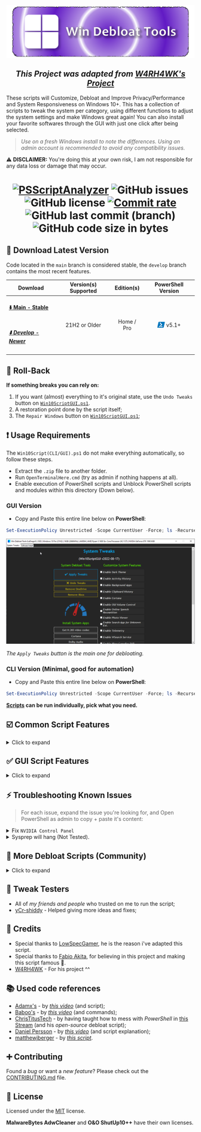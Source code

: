 <!--
Self reminder: If i'm willing to change the repository name (again...why???)
I need to change these files:
- src\lib\start-logging.psm1
- src\lib\title-templates.psm1 (LOGO)
- CONTRIBUTING.md
- README.md
- Win10ScriptGUI.ps1 (Window Title)
-->

<img src="src/assets/script-image.png" style="vertical-align: bottom">
<h2 align="center">
  <i>
    This Project was adapted from <a href="https://github.com/W4RH4WK/Debloat-Windows-10">W4RH4WK's Project</a>
  </i>
</h2>

These scripts will Customize, Debloat and Improve Privacy/Performance and System Responsiveness on Windows 10+. This has a collection of scripts to tweak the system per category, using different functions to adjust the system settings and make Windows great again! You can also install your favorite softwares through the GUI with just one click after being selected.

> _Use on a fresh Windows install to note the differences. Using an admin account is recommended to avoid any compatibility issues._

⚠️ **DISCLAIMER:** You're doing this at your own risk, I am not responsible for any data loss or damage that may occur.

<h1 align="center">

[![PSScriptAnalyzer](https://github.com/LeDragoX/Win-Debloat-Tools/actions/workflows/powershell-linter.yml/badge.svg?style=flat)](https://github.com/LeDragoX/Win-Debloat-Tools/actions/workflows/powershell-linter.yml)
![GitHub issues](https://img.shields.io/github/issues/LeDragoX/Win-Debloat-Tools?label=Issues)
![GitHub license](https://img.shields.io/github/license/LeDragoX/Win-Debloat-Tools?color=blue&label=License)
[![Commit rate](https://img.shields.io/github/commit-activity/m/LeDragoX/Win-Debloat-Tools?label=Commit%20rate)](https://github.com/LeDragoX/Win-Debloat-Tools/commits/master)
![GitHub last commit (branch)](https://img.shields.io/github/last-commit/LeDragoX/Win-Debloat-Tools/main?label=Last%20commit)
![GitHub code size in bytes](https://img.shields.io/github/languages/code-size/LeDragoX/Win-Debloat-Tools?label=Code%20size)

</h1>

## 🚀 Download Latest Version

Code located in the `main` branch is considered stable, the `develop` branch contains the most recent features.

<div align="center">
  <table>
    <thead align="center">
      <tr>
        <th>Download</th>
        <th>Version(s) Supported</th>
        <th>Edition(s)</th>
        <th>PowerShell Version</th>
      </tr>
    </thead>
    <tbody align="center">
      <tr>
        <td align="left">
            <h4><a href="https://github.com/LeDragoX/Win-Debloat-Tools/archive/main.zip">⬇️ Main - Stable</a></h4>
        </td>
        <td rowspan="2">21H2 or Older</td>
        <td rowspan="2">Home / Pro</td>
        <td rowspan="2"><img width=20px src="src/assets/powershell-icon.png" style="vertical-align: bottom" /> v5.1+</td>
      </tr>
      <tr>
        <td align="left">
            <h5><a href="https://github.com/LeDragoX/Win-Debloat-Tools/archive/develop.zip">⬇️ Develop - Newer</a></h5>
        </td>
      </tr>
    </tbody>
  </table>
</div>

## 🔄️ Roll-Back

**If something breaks you can rely on:**

1. If you want (almost) everything to it's original state, use the `Undo Tweaks` button on [`Win10ScriptGUI.ps1`](./Win10ScriptGUI.ps1).
2. A restoration point done by the script itself;
3. The `Repair Windows` button on [`Win10ScriptGUI.ps1`](./Win10ScriptGUI.ps1);

## ❗ Usage Requirements

The `Win10Script(CLI/GUI).ps1` do not make everything automatically, so follow these steps.

- Extract the `.zip` file to another folder.
- Run `OpenTerminalHere.cmd` (try as admin if nothing happens at all).
- Enable execution of PowerShell scripts and Unblock PowerShell scripts and modules within this directory (Down below).

### **GUI Version**

- Copy and Paste this entire line below on **PowerShell**:

```ps1
Set-ExecutionPolicy Unrestricted -Scope CurrentUser -Force; ls -Recurse *.ps*1 | Unblock-File; .\"Win10ScriptGUI.ps1"
```

![Script GUI](./src/assets/script-gui.gif)

_The `Apply Tweaks` button is the main one for debloating._

### **CLI Version** (Minimal, good for automation)

- Copy and Paste this entire line below on **PowerShell**:

```ps1
Set-ExecutionPolicy Unrestricted -Scope CurrentUser -Force; ls -Recurse *.ps*1 | Unblock-File; .\"Win10ScriptCLI.ps1"
```

**[Scripts](./src/scripts) can be run individually, pick what you need.**

## ☑️ Common Script Features

<details>
  <summary>Click to expand</summary>

**This part is also valid to the _Apply Tweaks_ button on the GUI.**

- [Import all necessary _modules_ before executing everything](./src/lib/);
- Logs both script runs on `C:\Users\<<USERNAME>>\AppData\Local\Temp\Win-DT-Logs`;
- [Make a Restore Point and Backup the Hosts file](./src/scripts/backup-system.ps1);
- [Install _Winget/Chocolatey_ package managers by default](./src/scripts/install-package-managers.ps1);
  - Creates a new Scheduled Task to daily upgrade all available softwares via _Winget_ at **12:00** and _Chocolatey_ at **13:00**;
  - Find the Scheduled Task on `Task Scheduler > Microsoft > Windows > PowerShell > ScheduledJobs > Chocolatey/Winget Daily Upgrade`;
  - Register daily upgrade logs on `C:\Users\<<USERNAME>>\AppData\Local\Temp\Win-DT-Logs` and remove old log files;
- [Download AdwCleaner and Run the latest version for _Virus/Adware_ scan and from OOShutUp10 and import all Recommended settings from a file](./src/scripts/silent-debloat-softwares.ps1);
- [Disable _non-essential_ Telemetry from Scheduled Tasks and Optimize it](./src/scripts/optimize-task-scheduler.ps1);
- [Disable _heavy_ Services, but enable some on SSDs for optimum performance](./src/scripts/optimize-services.ps1);
- [Remove _Bloatware_ UWP Apps that comes with Windows 10+, except from my choice](./src/scripts/remove-bloatware-apps.ps1);
- [Optimize Privacy by disabling more telemetry parts and changing GPOs, all through changing registry keys](./src/scripts/optimize-privacy.ps1);
- [Optimize Performance by changing away from default settings that slowdowns the system, utilizing _PowerShell_ commands and changing registries to disable features](./src/scripts/optimize-performance.ps1);
- [Apply General Personalization tweaks via Registry and _PowerShell_ commands](./src/scripts/personal-tweaks.ps1);
- [Help improve the Security of Windows while maintaining performance](./src/scripts/optimize-security.ps1);
- [Disable _obsolete_ Windows optional features and enable some that might help](./src/scripts/optimize-windows-features.ps1);

</details>

## ✅ GUI Script Features

<details>
  <summary>Click to expand</summary>

### System Tweaks

#### System Debloat Tools

- `Apply Tweaks`: Run every Common Tweak scripts ([Go To **☑️ Common Script Features** section](#☑️-common-script-features));
- `Undo Tweaks`: Re-apply some tweaks and _Revert_ all possible ones, covering the `Scheduled Tasks`, `Services`, `Privacy and Performance`, `Personal` and `Optional Features` tweaks, then try to `Reinstall Pre-Installed Apps`;
- [`Remove OneDrive`](./src/scripts/remove-onedrive.ps1): completely removes OneDrive from the System, re-install is possible via Win Store;
- [`Remove Xbox`](./src/scripts/remove-xbox.ps1): Wipe Xbox Apps, disable Services related to Xbox and GameBar/GameDVR;
- [`Install OneDrive`](./src/utils/install-onedrive.ps1): Tries to re-install the built-in OneDrive;

#### Install System Apps ([Can be found here](src/utils/install-individual-system-apps.psm1))

_This section contains options to restore the system apps, by downloading them from the **MS Store** (mostly) and doing **Stock configurations** (for some Apps)._

- `Get H.265 video codec`: Get the missing HEVC support to run **H.265 videos** through MS Store, it's a must have that didn't came with (Free and DIY).
- `Dolby Audio`;
- `OneDrive`;
- `Paint + Paint 3D`;
- `Sound Recorder`;
- `Taskbar Widgets`;
- `Windows Media Player (UWP)`;
- `Xbox`: Re-enable Xbox related functionalities and reinstall the Xbox Apps available on MS Store.

#### Other Tools

_This section contains tools to solve some Windows problems and get info about how much debloated the system is._

- [`Reinstall Pre-Installed Apps`](./src/utils/reinstall-pre-installed-apps.ps1): Rebloat Windows with all the Pre-Installed Apps;
- [`Repair Windows`](./src/scripts/repair-windows.ps1): Try to Completely fix the Windows worst problems via Command Line;
- [`Show Debloat Info`](./src/utils/show-debloat-info.ps1): Make an overall check-up from disabled and enabled Windows Components (Compare before and after applying tweaks, it's a great difference);

#### Customize System Features ([Can be found here](src/utils/individual-tweaks.psm1))

- `Enable/Disable Dark Theme`: Apply _Dark Theme_ or _Light Theme_ on Windows;
- `Enable/Disable Activity History`: Manages the **Activity History**;
- `Enable/Disable Background Apps`: Manages _ALL_ the **Background Apps**;
- `Enable/Disable Clipboard History`: Manages the **Clipboard History**;
- `Enable/Disable Cortana`: Manages the **Cortana**;
- `Enable/Disable Old Volume Control`: Manages the **Old Volume Control (Win 7/8.1)**;
- `Enable/Disable Photo Viewer`: [_Enables_](./src/utils/enable-photo-viewer.reg) or [_Disables_](src/utils/disable-photo-viewer.reg) the old **Photo Viewer (Win 7/8.1)**;
- `Enable/Disable Search App for Unknown Ext.`: When running a unknown extension file, be able to search through **MS Store** for an App that can open it.
- `Enable/Disable Telemetry`: Manages the **Windows Telemetry Level**;
- `Enable/Disable WSearch Service`: Manages the **Windows Search Service**;
- `Enable/Disable Xbox GameBar DVR`: Manages the **Xbox GameBar DVR (In-Game)**, that can record clips from games;

#### Optional Features ([Can be found here](src/utils/individual-tweaks.psm1))

_This section can manually adjust `Optional Features` from the system, working as a ON/OFF toggle._

#### Miscellaneous Features ([Can be found here](src/utils/individual-tweaks.psm1))

- `Enable/Disable Encrypted DNS`: Sets the DNS Client Servers to **Cloudflare's** and **Google's** (ipv4 and ipv6), and enables **DNS Over HTTPS** on _Windows 11_.
- `Enable/Disable God Mode`: Manages the hidden Desktop folder called "**God Mode**";
- `Enable/Disable Take Ownership menu`: [_Enables_](./src/utils/enable-take-ownership-context-menu.reg) or [_Disables_](src/utils/disable-take-ownership-context-menu.reg) the **Take Ownership context menu**;
- `Enable/Disable Shutdown PC shortcut`: Manages the **Shutdown Computer desktop shortcut**;

### Software Install

- `Upgrade All Softwares`: Upgrades all Softwares installed on your machine installed through _Winget_ and _Chocolatey_.
  - WSL will only update itself, not the distros installed.
- `Install Selected`: Install the selected apps by marking the checkbox(es);
- `Uninstall Mode`: Default as OFF, clicking this will switch the `Install Selected` button to `Uninstall Selected` and uninstall every selected apps (**Advice**: Blue colored buttons may not be able to uninstall completely and WSL UWP Apps, but WSL Distros will be unregistered);

</details>

## ⚡ Troubleshooting Known Issues

> For each issue, expand the issue you're looking for,
> and Open PowerShell as admin to copy + paste it's content:

<details>
  <summary>Fix <code>NVIDIA Control Panel</code></summary>

> Only this time (Recommended - Consumes less RAM after boot)

```Powershell
Get-Service "NVDisplay.ContainerLocalSystem" | Set-Service -StartupType Manual -PassThru | Start-Service
```

> Permanently (Keeps the service running along with the system)

```Powershell
Get-Service "NVDisplay.ContainerLocalSystem" | Set-Service -StartupType Automatic -PassThru | Start-Service
```

</details>

<details>
  <summary>Sysprep will hang (Not Tested).</summary>

> _No solution yet, do a Google search_

</details>

## 🏅 More Debloat Scripts (Community)

<details>
  <summary>Click to expand</summary>
  <p>The scripts are designed to run With/Without (GUI/CLI) any user interaction. Modify them beforehand. If you want a more interactive approach then check out:</p>

- [win10script](https://github.com/ChrisTitusTech/win10script) and [winutil](https://github.com/ChrisTitusTech/winutil) (Recommended) from [ChrisTitusTech](https://github.com/ChrisTitusTech);
- [Windows10Debloater](https://github.com/Sycnex/Windows10Debloater) from [Sycnex](https://github.com/Sycnex);
- [Sophia-Script-for-Windows](https://github.com/farag2/Sophia-Script-for-Windows) from [farag2](https://github.com/farag2);
- [Windows-Optimize-Harden-Debloat](https://github.com/simeononsecurity/Windows-Optimize-Harden-Debloat) and [Windows-Optimize-Debloat](https://github.com/simeononsecurity/Windows-Optimize-Debloat) from [SimeonOnSecurity](https://github.com/simeononsecurity);

</details>

## 🔧 Tweak Testers

- All of _my friends and people_ who trusted on me to run the script;
- [yCr-shiddy](https://github.com/yCr-shiddy) - Helped giving more ideas and fixes;

## 🤍 Credits

- Special thanks to [LowSpecGamer](https://youtu.be/IU5F01oOzQQ?t=324), he is the reason i've adapted this script.
- Special thanks to [Fabio Akita](https://youtu.be/sjrW74Hx5Po?t=318), for believing in this project and making this script famous 🤍.
- [W4RH4WK](https://github.com/W4RH4WK) - For his project ^^

## 📚 Used code references

- [Adamx's](https://www.youtube.com/channel/UCjidjWX76LR1g5yx18NSrLA) - by [_this video_](https://youtu.be/hQSkPmZRCjc) (and script);
- [Baboo's](https://www.youtube.com/user/baboo) - by [_this video_](https://youtu.be/qWESrvP_uU8) (and commands);
- [ChrisTitusTech](https://www.youtube.com/channel/UCg6gPGh8HU2U01vaFCAsvmQ) - by having taught how to mess with _PowerShell_ in [this Stream](https://youtu.be/ER27pGt5wH0) (and his _open-source_ debloat script);
- [Daniel Persson](https://www.youtube.com/channel/UCnG-TN23lswO6QbvWhMtxpA) - by [_this video_](https://youtu.be/EfrT_Bvgles) (and script explanation);
- [matthewjberger](https://gist.github.com/matthewjberger) - by [_this script_](https://gist.github.com/matthewjberger/2f4295887d6cb5738fa34e597f457b7f).

## ➕ Contributing

Found a _bug_ or want a _new feature_? Please check out the [CONTRIBUTING.md](CONTRIBUTING.md) file.

## 📝 License

Licensed under the [MIT](LICENSE.txt) license.

**MalwareBytes AdwCleaner** and **O&O ShutUp10++** have their own licenses.
